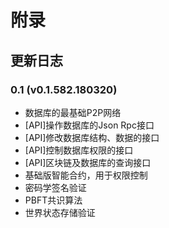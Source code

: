 # 附录

## 更新日志

### 0.1 (v0.1.582.180320)

* 数据库的最基础P2P网络
* [API]操作数据库的Json Rpc接口
* [API]修改数据库结构、数据的接口
* [API]控制数据库权限的接口
* [API]区块链及数据库的查询接口
* 基础版智能合约，用于权限控制
* 密码学签名验证
* PBFT共识算法
* 世界状态存储验证
